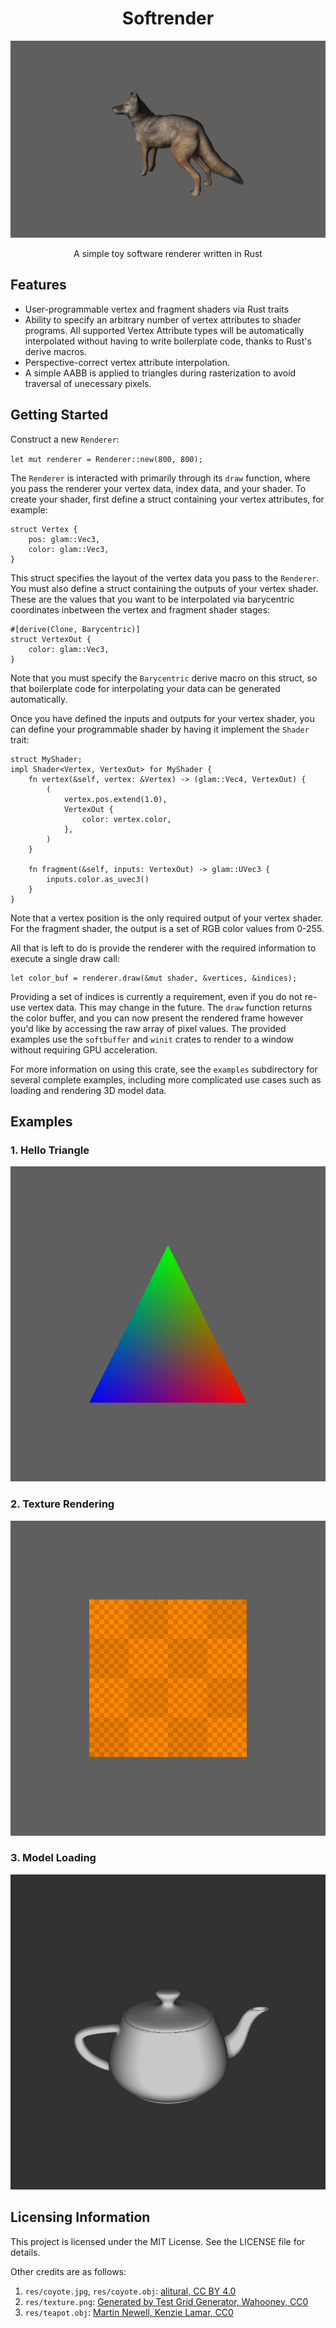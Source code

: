 
<h1 align="center">Softrender</h1>

![](https://github.com/MatthewZelriche/softrender/blob/main/img/header.png?raw=true)

<div align="center">
A simple toy software renderer written in Rust
</div>

## Features

* User-programmable vertex and fragment shaders via Rust traits
* Ability to specify an arbitrary number of vertex attributes to shader programs. All supported Vertex Attribute types will be automatically interpolated without having to write boilerplate code, thanks to Rust's derive macros.
* Perspective-correct vertex attribute interpolation.
* A simple AABB is applied to triangles during rasterization to avoid traversal of unecessary pixels. 

## Getting Started

Construct a new `Renderer`: 

`
let mut renderer = Renderer::new(800, 800);
`

The `Renderer` is interacted with primarily through its `draw` function, where you pass the renderer your vertex data, index data, and your shader. To create your shader, first define a struct containing your vertex attributes, for example:

```
struct Vertex {
    pos: glam::Vec3,
    color: glam::Vec3,
}
```

This struct specifies the layout of the vertex data you pass to the `Renderer`. You must also define a struct containing the outputs of your vertex shader. These are the values that you want to be interpolated via barycentric coordinates inbetween the vertex and fragment shader stages: 

```
#[derive(Clone, Barycentric)]
struct VertexOut {
    color: glam::Vec3,
}
```
Note that you must specify the `Barycentric` derive macro on this struct, so that boilerplate code for interpolating your data can be generated automatically. 

Once you have defined the inputs and outputs for your vertex shader, you can define your programmable 
shader by having it implement the `Shader` trait:

```
struct MyShader;
impl Shader<Vertex, VertexOut> for MyShader {
    fn vertex(&self, vertex: &Vertex) -> (glam::Vec4, VertexOut) {
        (
            vertex.pos.extend(1.0),
            VertexOut {
                color: vertex.color,
            },
        )
    }

    fn fragment(&self, inputs: VertexOut) -> glam::UVec3 {
        inputs.color.as_uvec3()
    }
}
```
Note that a vertex position is the only required output of your vertex shader. For the fragment shader, 
the output is a set of RGB color values from 0-255.

All that is left to do is provide the renderer with the required information to execute a single draw call:

```
let color_buf = renderer.draw(&mut shader, &vertices, &indices);
```
Providing a set of indices is currently a requirement, even if you do not re-use vertex data. This may change in the future. The `draw` function returns the color buffer, and you can now present the rendered frame however you'd like by accessing the raw array of pixel values. The provided examples use the `softbuffer` and `winit` crates to render to a window without requiring GPU acceleration.

For more information on using this crate, see the `examples` subdirectory for several complete examples, including more complicated use cases such as loading and rendering 3D model data. 


## Examples

### 1. Hello Triangle 

![](https://github.com/MatthewZelriche/softrender/blob/main/img/hello_triangle.png?raw=true)

### 2. Texture Rendering

![](https://github.com/MatthewZelriche/softrender/blob/main/img/texture.png?raw=true)

### 3. Model Loading

![](https://github.com/MatthewZelriche/softrender/blob/main/img/model_load.png?raw=true)


## Licensing Information

This project is licensed under the MIT License. See the LICENSE file for details. 

Other credits are as follows:

1. `res/coyote.jpg`, `res/coyote.obj`: [alitural, CC BY 4.0](https://sketchfab.com/3d-models/coyote-d470f716e00f484b853033ed2d4fdfca)
2. `res/texture.png`: [Generated by Test Grid Generator, Wahooney, CC0](https://wahooney.itch.io/texture-grid-generator)
3. `res/teapot.obj`: [Martin Newell, Kenzie Lamar, CC0](https://casual-effects.com/data/)


